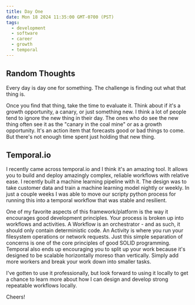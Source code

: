 ```yaml
---
title: Day One
date: Mon 18 2024 11:35:00 GMT-0700 (PST)
tags:
  - development
  - software
  - career
  - growth
  - temporal
---
```


## Random Thoughts
Every day is day one for something. The challenge is finding out what that thing is.

Once you find that thing, take the time to evaluate it. Think about if it's a growth opportunity, a canary, or just something new. I think a lot of people tend to ignore the new thing in their day. The ones who do see the new thing often see it as the "canary in the coal mine" or as a growth opportunity. It's an action item that forecasts good or bad things to come. But there's not enough time spent just holding that new thing.

## Temporal.io

I recently came across temporal.io and I think it's an amazing tool. It allows you to build and deploy amazingly complex, reliable workflows with relative ease. I recently built a machine learning pipeline with it. The design was to take customer data and train a machine learning model nightly or weekly. In just a couple weeks I was able to move our scripty python process for running this into a temporal workflow that was stable and resilient.

One of my favorite aspects of this framework/platform is the way it encourages good development principles. Your process is broken up into workflows and activities. A Workflow is an orchestrator - and as such, it should only contain deterministic code. An Activity is where you run your filesystem operations or network requests. Just this simple separation of concerns is one of the core principles of good SOLID programming. Temporal also ends up encouraging you to split up your work because it's designed to be scalable horizontally moreso than vertically. Simply add more workers and break your work down into smaller tasks.

I've gotten to use it professionally, but look forward to using it locally to get a chance to learn more about how I can design and develop strong repeatable workflows locally.

Cheers!